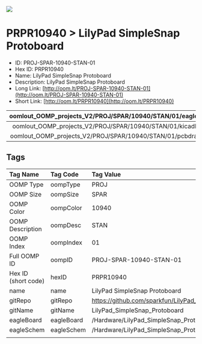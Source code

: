 


  
![][im]
# PRPR10940 > LilyPad SimpleSnap Protoboard

- ID: PROJ-SPAR-10940-STAN-01
- Hex ID: PRPR10940
- Name: LilyPad SimpleSnap Protoboard
- Description: LilyPad SimpleSnap Protoboard
- Long Link: [http://oom.lt/PROJ-SPAR-10940-STAN-01](http://oom.lt/PROJ-SPAR-10940-STAN-01)
- Short Link: [http://oom.lt/PRPR10940](http://oom.lt/PRPR10940)
  

|oomlout_OOMP_projects_V2/PROJ/SPAR/10940/STAN/01/eagleImage.png|oomlout_OOMP_projects_V2/PROJ/SPAR/10940/STAN/01/eagleSchemImage.png|oomlout_OOMP_projects_V2/PROJ/SPAR/10940/STAN/01/kicadPcb3dFront.png|oomlout_OOMP_projects_V2/PROJ/SPAR/10940/STAN/01/kicadPcb3dBack.png|
| :---: | :---: | :---: | :---: |
|oomlout_OOMP_projects_V2/PROJ/SPAR/10940/STAN/01/kicadPcb3d.png|oomlout_OOMP_projects_V2/PROJ/SPAR/10940/STAN/01/bomBack.png|oomlout_OOMP_projects_V2/PROJ/SPAR/10940/STAN/01/bomFront.png|oomlout_OOMP_projects_V2/PROJ/SPAR/10940/STAN/01/pcbdraw.svg|
|oomlout_OOMP_projects_V2/PROJ/SPAR/10940/STAN/01/pcbdrawBack.svg||||

## Tags
  

|Tag Name|Tag Code|Tag Value|
| :--- | :--- | :--- |
|OOMP Type|oompType|PROJ|
|OOMP Size|oompSize|SPAR|
|OOMP Color|oompColor|10940|
|OOMP Description|oompDesc|STAN|
|OOMP Index|oompIndex|01|
|Full OOMP ID|oompID|PROJ-SPAR-10940-STAN-01|
|Hex ID (short code)|hexID|PRPR10940|
|name|name|LilyPad SimpleSnap Protoboard|
|gitRepo|gitRepo|https://github.com/sparkfun/LilyPad_SimpleSnap_Protoboard|
|gitName|gitName|LilyPad_SimpleSnap_Protoboard|
|eagleBoard|eagleBoard|/Hardware/LilyPad_SimpleSnap_ProtoBoard.brd|
|eagleSchem|eagleSchem|/Hardware/LilyPad_SimpleSnap_ProtoBoard.sch|
||||



[im]: PROJ/SPAR/10940/STAN/01/kicadPcb3d_450.png
